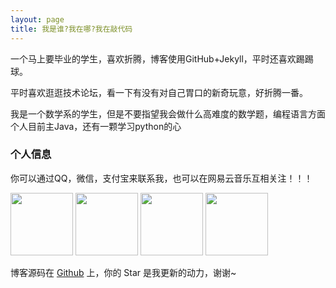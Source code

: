 ```yaml
---
layout: page
title: 我是谁?我在哪?我在敲代码 
---
```


一个马上要毕业的学生，喜欢折腾，博客使用GitHub+Jekyll，平时还喜欢踢踢球。
<p>
平时喜欢逛逛技术论坛，看一下有没有对自己胃口的新奇玩意，好折腾一番。
<p>
我是一个数学系的学生，但是不要指望我会做什么高难度的数学题，编程语言方面个人目前主Java，还有一颗学习python的心

<p>

<h3> 个人信息 </h3>  

你可以通过QQ，微信，支付宝来联系我，也可以在网易云音乐互相关注！！！

<div style="inline">
<img src="https://raw.githubusercontent.com/CR1753343566/cr1753343566.github.io/master/images/qq.JPG" width="100px" height="100px" />
  <img src="https://raw.githubusercontent.com/CR1753343566/cr1753343566.github.io/master/images/wx.JPwidth="100px" height="100px"G" width="100px" height="100px"width="100px" height="100px"/>
  <img src="https://raw.githubusercontent.com/CR1753343566/cr1753343566.github.io/master/images/zfb.JPG" width="100px" height="100px"/>
<img src="https://raw.githubusercontent.com/CR1753343566/cr1753343566.github.io/master/images/wyy.jpg" width="100px" height="100px"/>
</div>

博客源码在 <a target="_blank" href='https://github.com/cr1753343566/cr1753343566.github.io/'>Github</a> 上，你的 Star 是我更新的动力，谢谢~











